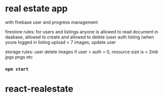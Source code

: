 # real estate app 

with firebase user and progress management

firestore rules: for users and listings
anyone is allowed to read document in daabase, allowed to create and allowed to delete (user auth listing )when youre logged in  listing upload < 7 images, update user

storage rules: user delete images if user > auth = 0, resource size is < 2mb jpgs pngs etc


### `npm start`


# react-realestate
